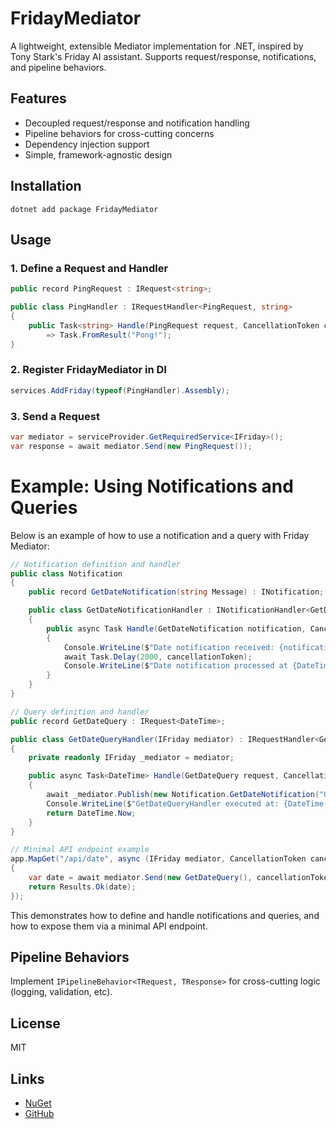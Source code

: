 # FridayMediator

A lightweight, extensible Mediator implementation for .NET, inspired by Tony Stark's Friday AI assistant. Supports request/response, notifications, and pipeline behaviors.

## Features
- Decoupled request/response and notification handling
- Pipeline behaviors for cross-cutting concerns
- Dependency injection support
- Simple, framework-agnostic design

## Installation
```
dotnet add package FridayMediator
```

## Usage

### 1. Define a Request and Handler
```csharp
public record PingRequest : IRequest<string>;

public class PingHandler : IRequestHandler<PingRequest, string>
{
    public Task<string> Handle(PingRequest request, CancellationToken cancellationToken)
        => Task.FromResult("Pong!");
}
```

### 2. Register FridayMediator in DI
```csharp
services.AddFriday(typeof(PingHandler).Assembly);
```

### 3. Send a Request
```csharp
var mediator = serviceProvider.GetRequiredService<IFriday>();
var response = await mediator.Send(new PingRequest());
```

# Example: Using Notifications and Queries

Below is an example of how to use a notification and a query with Friday Mediator:

```csharp
// Notification definition and handler
public class Notification
{
    public record GetDateNotification(string Message) : INotification;

    public class GetDateNotificationHandler : INotificationHandler<GetDateNotification>
    {
        public async Task Handle(GetDateNotification notification, CancellationToken cancellationToken)
        {
            Console.WriteLine($"Date notification received: {notification.Message} at {DateTime.Now}");
            await Task.Delay(2000, cancellationToken);
            Console.WriteLine($"Date notification processed at {DateTime.Now}");
        }
    }
}

// Query definition and handler
public record GetDateQuery : IRequest<DateTime>;

public class GetDateQueryHandler(IFriday mediator) : IRequestHandler<GetDateQuery, DateTime>
{
    private readonly IFriday _mediator = mediator;

    public async Task<DateTime> Handle(GetDateQuery request, CancellationToken cancellationToken)
    {
        await _mediator.Publish(new Notification.GetDateNotification("GetDateQuery executed"), cancellationToken);
        Console.WriteLine($"GetDateQueryHandler executed at: {DateTime.Now}");
        return DateTime.Now;
    }
}

// Minimal API endpoint example
app.MapGet("/api/date", async (IFriday mediator, CancellationToken cancellationToken) =>
{
    var date = await mediator.Send(new GetDateQuery(), cancellationToken);
    return Results.Ok(date);
});
```

This demonstrates how to define and handle notifications and queries, and how to expose them via a minimal API endpoint.


## Pipeline Behaviors
Implement `IPipelineBehavior<TRequest, TResponse>` for cross-cutting logic (logging, validation, etc).

## License
MIT

## Links
- [NuGet](https://www.nuget.org/packages/FridayMediator)
- [GitHub](https://github.com/muheeerr/Friday)
